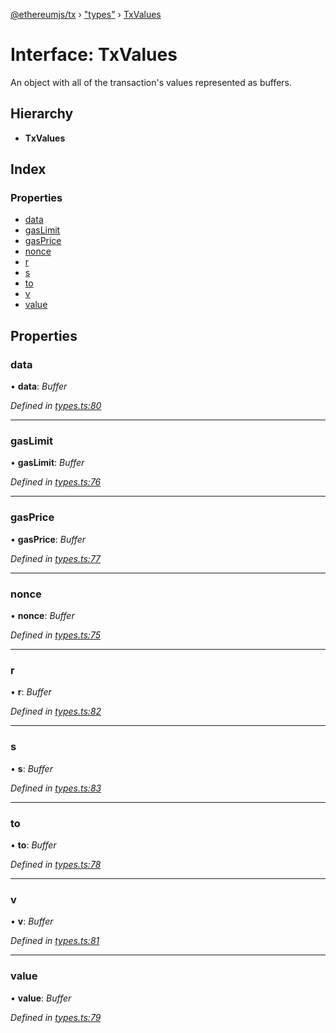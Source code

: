 [@ethereumjs/tx](../README.md) › ["types"](../modules/_types_.md) › [TxValues](_types_.txvalues.md)

# Interface: TxValues

An object with all of the transaction's values represented as buffers.

## Hierarchy

* **TxValues**

## Index

### Properties

* [data](_types_.txvalues.md#data)
* [gasLimit](_types_.txvalues.md#gaslimit)
* [gasPrice](_types_.txvalues.md#gasprice)
* [nonce](_types_.txvalues.md#nonce)
* [r](_types_.txvalues.md#r)
* [s](_types_.txvalues.md#s)
* [to](_types_.txvalues.md#to)
* [v](_types_.txvalues.md#v)
* [value](_types_.txvalues.md#value)

## Properties

###  data

• **data**: *Buffer*

*Defined in [types.ts:80](https://github.com/ethereumjs/ethereumjs-vm/blob/master/packages/tx/src/types.ts#L80)*

___

###  gasLimit

• **gasLimit**: *Buffer*

*Defined in [types.ts:76](https://github.com/ethereumjs/ethereumjs-vm/blob/master/packages/tx/src/types.ts#L76)*

___

###  gasPrice

• **gasPrice**: *Buffer*

*Defined in [types.ts:77](https://github.com/ethereumjs/ethereumjs-vm/blob/master/packages/tx/src/types.ts#L77)*

___

###  nonce

• **nonce**: *Buffer*

*Defined in [types.ts:75](https://github.com/ethereumjs/ethereumjs-vm/blob/master/packages/tx/src/types.ts#L75)*

___

###  r

• **r**: *Buffer*

*Defined in [types.ts:82](https://github.com/ethereumjs/ethereumjs-vm/blob/master/packages/tx/src/types.ts#L82)*

___

###  s

• **s**: *Buffer*

*Defined in [types.ts:83](https://github.com/ethereumjs/ethereumjs-vm/blob/master/packages/tx/src/types.ts#L83)*

___

###  to

• **to**: *Buffer*

*Defined in [types.ts:78](https://github.com/ethereumjs/ethereumjs-vm/blob/master/packages/tx/src/types.ts#L78)*

___

###  v

• **v**: *Buffer*

*Defined in [types.ts:81](https://github.com/ethereumjs/ethereumjs-vm/blob/master/packages/tx/src/types.ts#L81)*

___

###  value

• **value**: *Buffer*

*Defined in [types.ts:79](https://github.com/ethereumjs/ethereumjs-vm/blob/master/packages/tx/src/types.ts#L79)*
